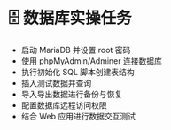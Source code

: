 # 🗄️ 数据库实操任务

- 启动 MariaDB 并设置 root 密码
- 使用 phpMyAdmin/Adminer 连接数据库
- 执行初始化 SQL 脚本创建表结构
- 插入测试数据并查询
- 导入导出数据进行备份与恢复
- 配置数据库远程访问权限
- 结合 Web 应用进行数据交互测试
